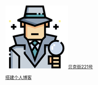 ![logo](.\\assets\\logo.png ':class=logo')[贝克街221号](./README ':class=sidebar-title')

[搭建个人博客](./A-blog/README.md ':class=sidebar-subtitle')
